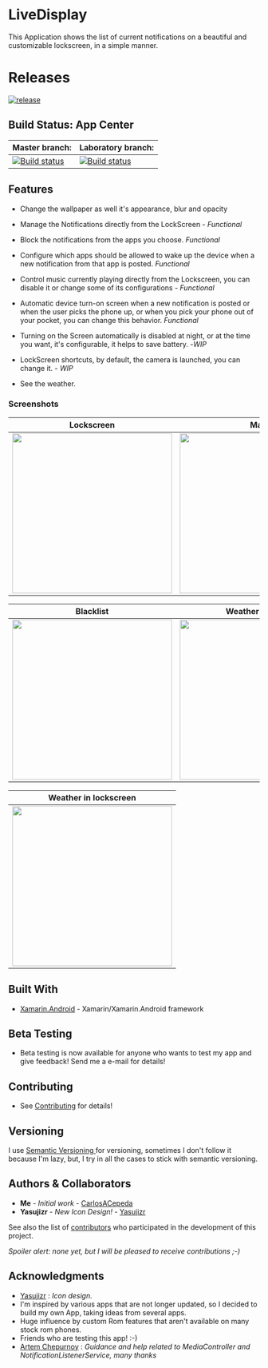 # LiveDisplay

This Application shows the list of current notifications on a beautiful and customizable lockscreen, in a simple manner.


# Releases

[![release](https://img.shields.io/badge/release-released-brightgreen.svg)](https://github.com/CarlosACepeda/LiveDisplay/releases)

## Build Status: App Center

|Master branch:|Laboratory branch:|
|----------|---------|
|[![Build status](https://build.appcenter.ms/v0.1/apps/35ff8c85-fde9-4e45-9e27-834a716fce2b/branches/master/badge)](https://appcenter.ms)|[![Build status](https://build.appcenter.ms/v0.1/apps/35ff8c85-fde9-4e45-9e27-834a716fce2b/branches/Laboratory/badge)](https://appcenter.ms)

## Features

* Change the wallpaper as well it's appearance, blur and opacity

* Manage the Notifications directly from the LockScreen - *Functional*

* Block the notifications from the apps you choose. *Functional*

* Configure which apps should be allowed to wake up the device when a new notification from that app is posted. *Functional*

* Control music currently playing directly from the Lockscreen, you can disable it or change some of its configurations - *Functional*

* Automatic device turn-on screen when a new notification is posted or when the user picks the phone up, or when you pick your phone out of your pocket, you can change this behavior.  *Functional*

* Turning on the Screen automatically is disabled at night, or at the time you want, it's configurable, it helps to save battery. -*WIP*

* LockScreen shortcuts, by default, the camera is launched, you can change it. - *WIP*

* See the weather.


### Screenshots

|Lockscreen|Main|Notif. Settings|
|-----------|--------------|-------------|
|<img src="https://i.imgur.com/TWomVz1.png" width=320>|<img src="https://i.imgur.com/kSWl9nx.png" width=320>|<img src="https://i.imgur.com/sUARkMa.png" width="320">|

|Blacklist|Weather Settings|Pick wallpaper|
|-----------|--------------|-------------|
|<img src="https://i.imgur.com/RPMwn6y.png" width=320>|<img src="https://i.imgur.com/Yp0IBBh.png" width=320>|<img src="https://i.imgur.com/1zUGtTU.pngReadme" width="320">|

|Weather in lockscreen|
|------------------|
|<img src="https://i.imgur.com/ihR9roq.png" width=320>|




## Built With

* [Xamarin.Android](https://docs.microsoft.com/en-us/xamarin/android/) - Xamarin/Xamarin.Android framework

## Beta Testing

* Beta testing is now available for anyone who wants to test my app and give feedback! Send me a e-mail for details!

## Contributing

* See [Contributing](https://github.com/CarlosACepeda/LiveDisplay/tree/master/CONTRIBUTING.md) for details!

## Versioning

I use [Semantic Versioning ](http://semver.org/) for versioning, sometimes I don't follow it because I'm lazy, but, I try in all the cases to stick with semantic versioning.

## Authors & Collaborators

* **Me** - *Initial work* - [CarlosACepeda](https://github.com/CarlosACepeda)
* **Yasujizr**  - *New Icon Design!* - [Yasujizr](https://github.com/Yasujizr)

See also the list of [contributors](https://github.com/CarlosACepeda/LiveDisplay/contributors) who participated in the development of this project.

*Spoiler alert: none yet, but I will be pleased to receive contributions ;-)*

## Acknowledgments

* [Yasujizr](https://github.com/Yasujizr) : *Icon design.*
* I'm inspired by various apps that are not longer updated, so I decided to build my own App, taking ideas from several apps.
* Huge influence by custom Rom features that aren't available on many stock rom phones.
* Friends who are testing this app! :-)
* [Artem Chepurnoy](https://github.com/AChep) : *Guidance and help related to MediaController and NotificationListenerService, many thanks*
